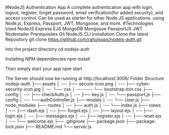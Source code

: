 #NodeJS Authentication App
A complete authentication app with login, logout, register, forget password, email verification(for added security), and access control. Can be used as starter for other Node.JS applications. using Node.js, Express, Passport, JWT, Mongoose, and more.
#Technologies Used
NodeJS
Express
EJS
MongoDB
Mongoose
PassportJS
JWT
Nodemailer
Prerequisites
Git
NodeJS
CLI
Installation
Clone the latest Repository
git clone https://github.com/rahulsups/nodejs-auth.git

Into the project directory
cd nodejs-auth

Installing NPM dependencies
npm install

Then simply start your app
npm start

The Server should now be running at http://localhost:3006/
Folder Structure
nodejs-auth
├── assets
│ --- ├── secure-icon.png
│ --- ├── cyber-security-icon.jpg
│ --- └── css
│ -------- └── bootstrap.min.css
├── config
│ --- ├── checkAuth.js
│ --- ├── key.js
│ --- └── passport.js
├── config
│ --- └──authController.js ├── models
│ --- └── User.js
├── node_modules
├── routes
│ --- ├── auth.js
│ --- └── index.js
├── views
│ --- ├── dash.ejs
│ --- ├── forgot.ejs
│ --- ├── layout.ejs
│ --- ├── login.ejs
│ --- ├── messages.ejs
│ --- ├── register.ejs
│ --- ├── reset.ejs
│ --- └── welcome.ejs
├── .gitignore
├── package.json
├── package-lock.json
├── README.md
└── server.js
